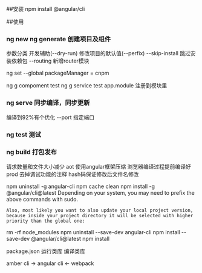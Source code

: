 ##安装
npm install @angular/cli

##使用

### ng new ng generate 创建项目及组件

参数分类
开发辅助(--dry-run)
修改项目的默认值(--perfix)
--skip-install 跳过安装依赖包
--routing 新增router模块

ng set --global packageManager = cnpm

ng g compoment test 
ng g service test app.module  注册到模块里


### ng serve 同步编译，同步更新

编译到92%有个优化
--port 指定端口

### ng test 测试

### ng build 打包发布

请求数量和文件大小减少
aot 使用angular框架压缩 浏览器编译过程提前编译好
prod 去掉调试功能的注释 hash码保证修改后文件名修改



npm uninstall -g angular-cli
npm cache clean
npm install -g @angular/cli@latest
    Depending on your system, you may need to prefix the above commands with sudo.

    Also, most likely you want to also update your local project version, because inside your project directory it will be selected with higher priority than the global one:

rm -rf node_modules
npm uninstall --save-dev angular-cli
npm install --save-dev @angular/cli@latest
npm install




package.json
运行类库
编译类库

amber cli -> angular cli <- webpack
